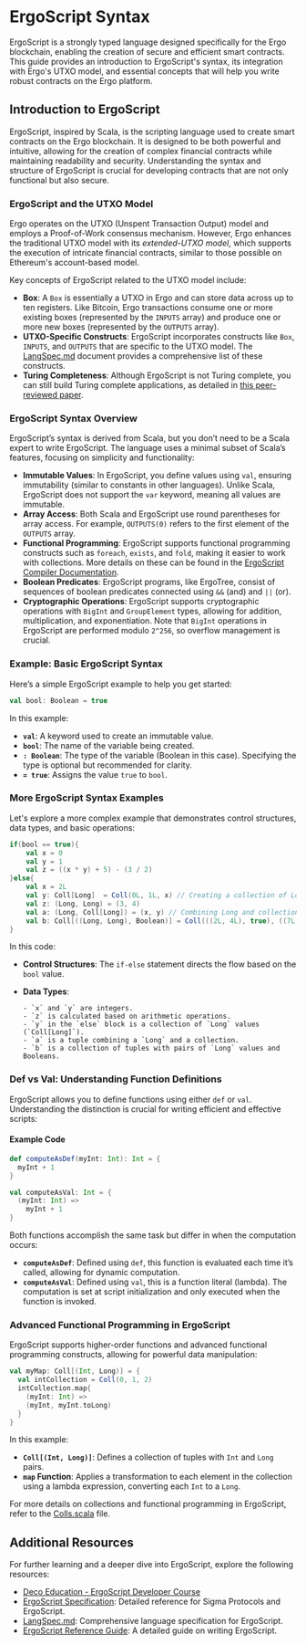 # ErgoScript Syntax

ErgoScript is a strongly typed language designed specifically for the Ergo blockchain, enabling the creation of secure and efficient smart contracts. This guide provides an introduction to ErgoScript's syntax, its integration with Ergo's UTXO model, and essential concepts that will help you write robust contracts on the Ergo platform.

## Introduction to ErgoScript

ErgoScript, inspired by Scala, is the scripting language used to create smart contracts on the Ergo blockchain. It is designed to be both powerful and intuitive, allowing for the creation of complex financial contracts while maintaining readability and security. Understanding the syntax and structure of ErgoScript is crucial for developing contracts that are not only functional but also secure.

### ErgoScript and the UTXO Model

Ergo operates on the UTXO (Unspent Transaction Output) model and employs a Proof-of-Work consensus mechanism. However, Ergo enhances the traditional UTXO model with its *extended-UTXO model*, which supports the execution of intricate financial contracts, similar to those possible on Ethereum's account-based model.

Key concepts of ErgoScript related to the UTXO model include:

- **Box**: A `Box` is essentially a UTXO in Ergo and can store data across up to ten registers. Like Bitcoin, Ergo transactions consume one or more existing boxes (represented by the `INPUTS` array) and produce one or more new boxes (represented by the `OUTPUTS` array).
- **UTXO-Specific Constructs**: ErgoScript incorporates constructs like `Box`, `INPUTS`, and `OUTPUTS` that are specific to the UTXO model. The [LangSpec.md](https://github.com/ScorexFoundation/sigmastate-interpreter/blob/develop/docs/LangSpec.md) document provides a comprehensive list of these constructs.
- **Turing Completeness**: Although ErgoScript is not Turing complete, you can still build Turing complete applications, as detailed in [this peer-reviewed paper](https://arxiv.org/pdf/1806.10116v1.pdf).

### ErgoScript Syntax Overview

ErgoScript’s syntax is derived from Scala, but you don’t need to be a Scala expert to write ErgoScript. The language uses a minimal subset of Scala’s features, focusing on simplicity and functionality:

- **Immutable Values**: In ErgoScript, you define values using `val`, ensuring immutability (similar to constants in other languages). Unlike Scala, ErgoScript does not support the `var` keyword, meaning all values are immutable.
- **Array Access**: Both Scala and ErgoScript use round parentheses for array access. For example, `OUTPUTS(0)` refers to the first element of the `OUTPUTS` array.
- **Functional Programming**: ErgoScript supports functional programming constructs such as `foreach`, `exists`, and `fold`, making it easier to work with collections. More details on these can be found in the [ErgoScript Compiler Documentation](https://github.com/ScorexFoundation/sigmastate-interpreter/blob/develop/docs/ergoscript-compiler.md).
- **Boolean Predicates**: ErgoScript programs, like ErgoTree, consist of sequences of boolean predicates connected using `&&` (and) and `||` (or).
- **Cryptographic Operations**: ErgoScript supports cryptographic operations with `BigInt` and `GroupElement` types, allowing for addition, multiplication, and exponentiation. Note that `BigInt` operations in ErgoScript are performed modulo `2^256`, so overflow management is crucial.

### Example: Basic ErgoScript Syntax

Here’s a simple ErgoScript example to help you get started:

```scala
val bool: Boolean = true
```

In this example:

- **`val`**: A keyword used to create an immutable value.
- **`bool`**: The name of the variable being created.
- **`: Boolean`**: The type of the variable (Boolean in this case). Specifying the type is optional but recommended for clarity.
- **`= true`**: Assigns the value `true` to `bool`.


### More ErgoScript Syntax Examples

Let's explore a more complex example that demonstrates control structures, data types, and basic operations:

```scala
if(bool == true){
    val x = 0
    val y = 1
    val z = ((x * y) + 5) - (3 / 2)
}else{
    val x = 2L
    val y: Coll[Long]  = Coll(0L, 1L, x) // Creating a collection of Long elements
    val z: (Long, Long) = (3, 4)
    val a: (Long, Coll[Long]) = (x, y) // Combining Long and collection types
    val b: Coll[((Long, Long), Boolean)] = Coll(((2L, 4L), true), ((7L, 2L), false))
}
```

In this code:

- **Control Structures**: The `if-else` statement directs the flow based on the `bool` value.
- **Data Types**:

      - `x` and `y` are integers.
      - `z` is calculated based on arithmetic operations.
      - `y` in the `else` block is a collection of `Long` values (`Coll[Long]`).
      - `a` is a tuple combining a `Long` and a collection.
      - `b` is a collection of tuples with pairs of `Long` values and Booleans.

### Def vs Val: Understanding Function Definitions

ErgoScript allows you to define functions using either `def` or `val`. Understanding the distinction is crucial for writing efficient and effective scripts:

#### Example Code

```scala
def computeAsDef(myInt: Int): Int = {
  myInt + 1
}

val computeAsVal: Int = {
  (myInt: Int) =>
    myInt + 1
}
```

Both functions accomplish the same task but differ in when the computation occurs:

- **`computeAsDef`**: Defined using `def`, this function is evaluated each time it’s called, allowing for dynamic computation.
- **`computeAsVal`**: Defined using `val`, this is a function literal (lambda). The computation is set at script initialization and only executed when the function is invoked.

### Advanced Functional Programming in ErgoScript

ErgoScript supports higher-order functions and advanced functional programming constructs, allowing for powerful data manipulation:

```scala
val myMap: Coll[(Int, Long)] = {      
  val intCollection = Coll(0, 1, 2)
  intCollection.map{
    (myInt: Int) =>                   
    (myInt, myInt.toLong)
  }                                      
}
```

In this example:

- **`Coll[(Int, Long)]`**: Defines a collection of tuples with `Int` and `Long` pairs.
- **`map` Function**: Applies a transformation to each element in the collection using a lambda expression, converting each `Int` to a `Long`.

For more details on collections and functional programming in ErgoScript, refer to the [Colls.scala](https://github.com/ScorexFoundation/sigmastate-interpreter/blob/develop/core/shared/src/main/scala/sigma/Colls.scala) file.

## Additional Resources

For further learning and a deeper dive into ErgoScript, explore the following resources:

- [Deco Education - ErgoScript Developer Course](https://github.com/DeCo-Education/ErgoScript-Developer-Course/blob/main/Class-Documents/Class-1/Materials/Class1.MD)
- [ErgoScript Specification](https://github.com/ScorexFoundation/sigmastate-interpreter/blob/develop/docs/sigma-dsl.md): Detailed reference for Sigma Protocols and ErgoScript.
- [LangSpec.md](https://github.com/ScorexFoundation/sigmastate-interpreter/blob/develop/docs/LangSpec.md): Comprehensive language specification for ErgoScript.
- [ErgoScript Reference Guide](https://ergoplatform.org/en/blog/2021_07_26_ergo_script_guide/): A detailed guide on writing ErgoScript.

